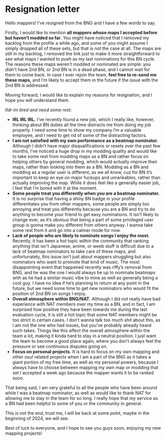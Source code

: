 # Resignation letter

Hello mappers! I’ve resigned from the BNG and I have a few words to say.

Firstly, I would like to mention **all mappers whose maps I accepted before but haven’t modded so far**. You might have noticed that I removed my backlog from the profile a while ago, and some of you might assume I simply dropped all of these sets, but that is not the case at all. The maps are still in my backlog, I removed the link just to make it more straightforward to see what maps I wanted to push as my last nominations for this BN cycle. The reasons these maps weren’t modded or nominated are simple: you didn’t have 2nd BN, or 2nd BN is in a dead phase, and I cannot wait for them to come back. In case I ever rejoin the team, **feel free to re-send me these maps,** and I’m likely to accept them in the future if the issue with the 2nd BN is addressed.

Moving forward, I would like to explain my reasons for resignation, and I hope you will understand them.

*tldr im tired and need some rest:*

- **IRL IRL IRL.** I’ve recently found a new job, which I really like, however, thinking about BN duties all the time distracts me from doing my job properly. I need some time to show my company I’m a valuable employee, and I need to get rid of some of the distracting factors.
- **I am not satisfied with my own performance as a beatmap nominator.** Although I didn’t have major disqualifications or resets over the past few months, I’ve noticed a huge drop in my modding quality and would like to take some rest from modding maps as a BN and rather focus on helping others by general modding, which would actually improve their maps, rather than looking into them as a BN. Modding as a BN and modding as a regular user is different, as we all know, cuz for BN it’s important to keep an eye on major fuckups and unrankables, rather than actually improving the map. While it does feel like a generally easier job, I feel that I’m bored with it at the moment.
- **Some people treat you differently when you are a beatmap nominator.** It is no surprise that having a shiny BN badge in your profile differentiates you from other mappers, some people are simply too annoying and treat you differently because you are a BN and try to do anything to become your friend to get easy nominations. It isn’t likely to change ever, as it’s obvious that being a part of some privileged user group is gonna make you different from others anyway. I wanna take some rest from it and go into a calmer mode for now.
- **Lack of people who are likely to nominate songs I enjoy the most.** Recently, it has been a hot topic within the community that ranking anything that isn’t Japanese, anime, or weeb stuff is difficult due to a lack of beatmap nominators to take care of these maps, and unfortunately, this issue isn’t just about mappers struggling but also nominators who want to promote that kind of music. The most disappointing event that happened recently was riffy’s removal from BNG, and he was the one I would always be up to nominate beatmaps with as he had a similar music vibe to mine as well as generally being a cool guy. I have no idea if he’s planning to return at any point in the future, but we need some time to get new nominators who would fit the position of 2nd BN on songs I enjoy.
- **Overall atmosphere within BNG/NAT.** Although I did not really have bad experience with NAT members over my time as a BN, and in fact, I am surprised how positive they have been towards me during the last evaluation cycle, it is still a hot topic that some NAT members might be too strict in certain cases. I don’t wanna talk too much shit about this, as I am not the one who had issues, but you’ve probably already heard such takes. Things like this affect the overall atmosphere within the team a lot, making it kinda hard to stay in a neutral position. I just want the team to become a good place again, where you don’t always feel the pressure or see continuous disputes going on.
- **Focus on personal projects.** It is hard to focus on my own mapping and other osu! related projects when I am a part of the BNG as it takes a giant portion of my free time, as well as my personal powers, because I always have to choose between mapping my own map or modding that set I accepted a week ago because the mapper wants it to be ranked soon.

That being said, I am very grateful to all the people who have been around while I was a beatmap nominator, as well as would like to thank NAT for allowing me to stay in the team for so long. I really hope that my service as a BN had been helpful to some of you or the community in general.

This is not the end, trust me, I will be back at some point, maybe in the beginning of 2024, we will see.

Best of luck to everyone, and I hope to see you guys soon, enjoying my new mapping projects!
